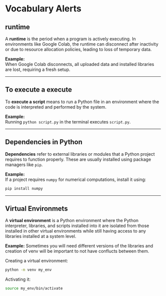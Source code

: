 # Vocabulary Alerts

## runtime
<a name="runtime"></a> 
A **runtime** is the period when a program is actively executing. In environments like Google Colab, the runtime can disconnect after inactivity or due to resource allocation policies, leading to loss of temporary data.

**Example:**  
When Google Colab disconnects, all uploaded data and installed libraries are lost, requiring a fresh setup.

---

## To execute a execute
<a name="execute"></a> 
To **execute a script** means to run a Python file in an environment where the code is interpreted and performed by the system.

**Example:**  
Running `python script.py` in the terminal executes `script.py`.

---

## Dependencies in Python
<a name="dependencies"></a> 
**Dependencies** refer to external libraries or modules that a Python project requires to function properly. These are usually installed using package managers like `pip`.

**Example:**  
If a project requires `numpy` for numerical computations, install it using:

```bash
pip install numpy
```
---

## Virtual Environmets
<a name="venv"></a> 
A **virtual environment** is a Python environment where the Python interpreter, libraries, and scripts installed into it are isolated from those installed in other virtual environments while still having access to any libraries installed at a system level.

**Example:** 
Sometimes you will need different versions of the libraries and creation of venv will be important to not have conflucts between them.

Creating a virtual environment:

```bash
python -m venv my_env
```

Activating it:

```bash
source my_env/bin/activate
```